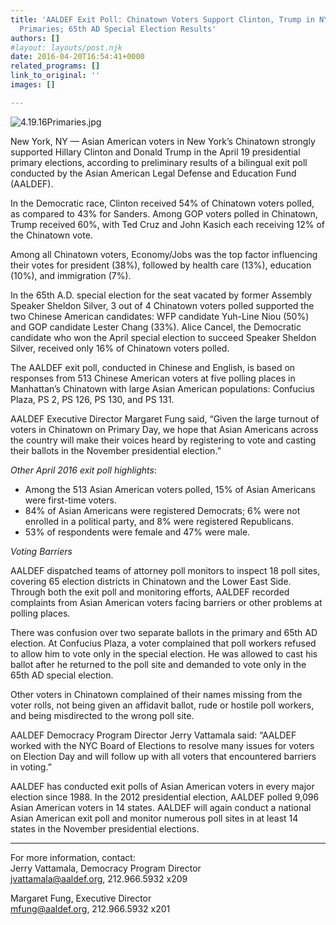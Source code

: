 ```yaml
---
title: 'AALDEF Exit Poll: Chinatown Voters Support Clinton, Trump in NY Presidential
  Primaries; 65th AD Special Election Results'
authors: []
#layout: layouts/post.njk
date: 2016-04-20T16:54:41+0000
related_programs: []
link_to_original: ''
images: []

---
```

![4.19.16Primaries.jpg](/uploads/4.19.16Primaries.jpg)

New York, NY — Asian American voters in New York’s Chinatown strongly supported Hillary Clinton and Donald Trump in the April 19 presidential primary elections, according to preliminary results of a bilingual exit poll conducted by the Asian American Legal Defense and Education Fund (AALDEF).

In the Democratic race, Clinton received 54% of Chinatown voters polled, as compared to 43% for Sanders. Among GOP voters polled in Chinatown, Trump received 60%, with Ted Cruz and John Kasich each receiving 12% of the Chinatown vote.

Among all Chinatown voters, Economy/Jobs was the top factor influencing their votes for president (38%), followed by health care (13%), education (10%), and immigration (7%).

In the 65th A.D. special election for the seat vacated by former Assembly Speaker Sheldon Silver, 3 out of 4 Chinatown voters polled supported the two Chinese American candidates: WFP candidate Yuh-Line Niou (50%) and GOP candidate Lester Chang (33%). Alice Cancel, the Democratic candidate who won the April special election to succeed Speaker Sheldon Silver, received only 16% of Chinatown voters polled.

The AALDEF exit poll, conducted in Chinese and English, is based on responses from 513 Chinese American voters at five polling places in Manhattan’s Chinatown with large Asian American populations:  Confucius Plaza, PS 2, PS 126, PS 130, and PS 131.

AALDEF Executive Director Margaret Fung said, “Given the large turnout of voters in Chinatown on Primary Day, we hope that Asian Americans across the country will make their voices heard by registering to vote and casting their ballots in the November presidential election.”

_Other April 2016 exit poll highlights_:

* Among the 513 Asian American voters polled, 15% of Asian Americans were first-time voters.
* 84% of Asian Americans were registered Democrats; 6% were not enrolled in a political party, and 8% were registered Republicans.
* 53% of respondents were female and 47% were male.

_Voting Barriers_

AALDEF dispatched teams of attorney poll monitors to inspect 18 poll sites, covering 65 election districts in Chinatown and the Lower East Side. Through both the exit poll and monitoring efforts, AALDEF recorded complaints from Asian American voters facing barriers or other problems at polling places.

There was confusion over two separate ballots in the primary and 65th AD election.  At Confucius Plaza, a voter complained that poll workers refused to allow him to vote only in the special election. He was allowed to cast his ballot after he returned to the poll site and demanded to vote only in the 65th AD special election.

Other voters in Chinatown complained of their names missing from the voter rolls, not being given an affidavit ballot, rude or hostile poll workers, and being misdirected to the wrong poll site.

AALDEF Democracy Program Director Jerry Vattamala said: “AALDEF worked with the NYC Board of Elections to resolve many issues for voters on Election Day and will follow up with all voters that encountered barriers in voting.”

AALDEF has conducted exit polls of Asian American voters in every major election since 1988. In the 2012 presidential election, AALDEF polled 9,096 Asian American voters in 14 states.  AALDEF will again conduct a national Asian American exit poll and monitor numerous poll sites in at least 14 states in the November presidential elections.

***

For more information, contact:  
Jerry Vattamala, Democracy Program Director  
jvattamala@aaldef.org, 212.966.5932 x209

Margaret Fung, Executive Director  
mfung@aaldef.org, 212.966.5932 x201